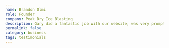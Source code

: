 ```yaml
---
name: Brandon Olmi
role: Founder
company: Peak Dry Ice Blasting
description: Gary did a fantastic job with our website, was very prompt from start to finish. Helpful and made great suggestions to get the site we were looking for!
permalink: false
category: business
tags: testimonials
---
```

